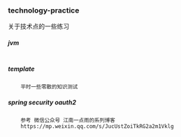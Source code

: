 ### technology-practice
关于技术点的一些练习
 
##### jvm
````
````

##### template
````
    平时一些零散的知识测试
````

##### spring security oauth2
````
    参考 微信公众号 江南一点雨的系列博客
    https://mp.weixin.qq.com/s/JucUstZoiTkRG2a2m1Vklg
````